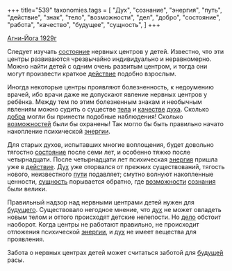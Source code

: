 +++
title="539"
taxonomies.tags = [
 "Дух",
 "сознание",
 "энергия",
 "путь",
 "действие",
 "знак",
 "тело",
 "возможности",
 "дел",
 "добро",
 "состояние",
 "работа",
 "качество",
 "будущее",
 "сущность",
]
+++

[Агни-Йога 1929г](/agni/1929)

Следует изучать [состояние](/tags/состояние) нервных центров у детей. Известно, что эти центры развиваются чрезвычайно индивидуально и неравномерно. Можно найти детей с одним очень развитым центром, и тогда они могут произвести краткое [действие](/tags/действие) подобно взрослым.   

Иногда некоторые центры проявляют болезненность, к недоумению врачей, ибо врачи даже не допускают явление нервных центров у ребёнка. Между тем по этим болезненным знакам и необычным явлениям можно судить о существе [тела](/tags/[тело](/tags/тело)) и [качестве](/tags/качество) [духа](/tags/[Дух](/tags/Дух)). Сколько [добра](/tags/добро) могли бы принести подобные наблюдения! Сколько [возможностей](/tags/[возможности](/tags/возможности)) были бы охранены! Так могло бы быть правильно начато накопление психической [энергии](/tags/[энергия](/tags/энергия)).   

Для старых духов, испытавших многие воплощения, будет довольно тягостно [состояние](/tags/состояние) после семи лет, и особенно тяжко после четырнадцати. После четырнадцати лет психическая [энергия](/tags/энергия) пришла уже в [действие](/tags/действие). [Дух](/tags/Дух) уже оторвался от прежних существований, тягость нового, неизвестного [пути](/tags/путь) подавляет; смутно волнуют накопленные ценности, [сущность](/tags/сущность) порывается обратно, где [возможности](/tags/возможности) [сознания](/tags/сознание) были велики.   

Правильный надзор над нервными центрами детей нужен для [будущего](/tags/будущее). Существовало негодное мнение, что [дух](/tags/[Дух](/tags/Дух)) не может овладеть новым телом и оттого происходят детские нелепости. Но [дело](/tags/дел) обстоит наоборот. Когда центры не работают правильно, не происходит отложения психической [энергии](/tags/[энергия](/tags/энергия)), и [дух](/tags/[Дух](/tags/Дух)) не имеет вещества для проявления.   

Забота о нервных центрах детей может считаться заботой для [будущей](/tags/будущее) расы.